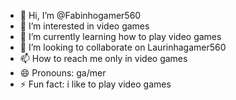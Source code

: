 - 👋 Hi, I’m @Fabinhogamer560
- 👀 I’m interested in video games
- 🌱 I’m currently learning how to play video games
- 💞️ I’m looking to collaborate on Laurinhagamer560
- 📫 How to reach me only in video games
- 😄 Pronouns: ga/mer
- ⚡ Fun fact: i like to play video games

<!---
Fabinhogamer560/Fabinhogamer560 is a ✨ special ✨ repository because its `README.md` (this file) appears on your GitHub profile.
You can click the Preview link to take a look at your changes.
--->
